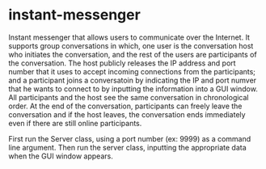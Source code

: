 # instant-messenger

Instant messenger that allows users to communicate over the Internet. It supports group conversations in which, one user is the conversation host who initiates the conversation, and the rest of the users are participants of the conversation. The host publicly releases the IP address and port number that it uses to accept incoming connections from the participants; and a participant joins a conversatoin by indicating the IP and port numver that he wants to connect to by inputting the information into a GUI window. All participants and the host see the same conversation in chronological order. At the end of the conversation, participants can freely leave the conversation and if the host leaves, the conversation ends immediately even if there are still online participants.

First run the Server class, using a port number (ex: 9999) as a command line argument. Then run the server class, inputting the appropriate data when the GUI window appears.
